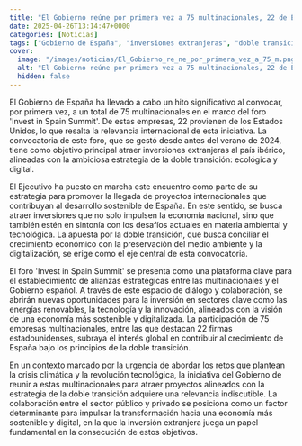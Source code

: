 ```yaml
---
title: "El Gobierno reúne por primera vez a 75 multinacionales, 22 de EEUU, para atraer sus inversiones a España"
date: 2025-04-26T13:14:47+0000
categories: [Noticias]
tags: ["Gobierno de España", "inversiones extranjeras", "doble transición", "economía sostenible", "tecnología", "energías renovables", "multinacionales."]
cover:
  image: "/images/noticias/El_Gobierno_re_ne_por_primera_vez_a_75_m.png"
  alt: "El Gobierno reúne por primera vez a 75 multinacionales, 22 de EEUU, para atraer sus inversiones a España"
  hidden: false
---
```


El Gobierno de España ha llevado a cabo un hito significativo al convocar, por primera vez, a un total de 75 multinacionales en el marco del foro 'Invest in Spain Summit'. De estas empresas, 22 provienen de los Estados Unidos, lo que resalta la relevancia internacional de esta iniciativa. La convocatoria de este foro, que se gestó desde antes del verano de 2024, tiene como objetivo principal atraer inversiones extranjeras al país ibérico, alineadas con la ambiciosa estrategia de la doble transición: ecológica y digital. 

El Ejecutivo ha puesto en marcha este encuentro como parte de su estrategia para promover la llegada de proyectos internacionales que contribuyan al desarrollo sostenible de España. En este sentido, se busca atraer inversiones que no solo impulsen la economía nacional, sino que también estén en sintonía con los desafíos actuales en materia ambiental y tecnológica. La apuesta por la doble transición, que busca conciliar el crecimiento económico con la preservación del medio ambiente y la digitalización, se erige como el eje central de esta convocatoria.

El foro 'Invest in Spain Summit' se presenta como una plataforma clave para el establecimiento de alianzas estratégicas entre las multinacionales y el Gobierno español. A través de este espacio de diálogo y colaboración, se abrirán nuevas oportunidades para la inversión en sectores clave como las energías renovables, la tecnología y la innovación, alineados con la visión de una economía más sostenible y digitalizada. La participación de 75 empresas multinacionales, entre las que destacan 22 firmas estadounidenses, subraya el interés global en contribuir al crecimiento de España bajo los principios de la doble transición.

En un contexto marcado por la urgencia de abordar los retos que plantean la crisis climática y la revolución tecnológica, la iniciativa del Gobierno de reunir a estas multinacionales para atraer proyectos alineados con la estrategia de la doble transición adquiere una relevancia indiscutible. La colaboración entre el sector público y privado se posiciona como un factor determinante para impulsar la transformación hacia una economía más sostenible y digital, en la que la inversión extranjera juega un papel fundamental en la consecución de estos objetivos.
